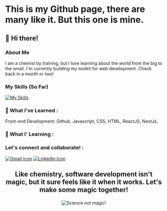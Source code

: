 # This is my Github page, there are many like it. But this one is mine.
## 👋 Hi there! 

### About Me
I am a chemist by training, but I love learning about the world from the big to the small. 
I'm currently building my toolkit for web development. Check back in a month or two! 

### My Skills (So Far)
[![My Skills](https://skillicons.dev/icons?i=js,html,css,react,mongodb,nextjs,materialui,git,github,py,vscode,discord,ai,ps,linkedin&perline=4)](https://skillicons.dev)
<!-- want to order by proficiency -->

### 🌱 What I've Learned :
Front-end Development: Github, Javascript, CSS, HTML, ReactJS, NextJs, 

### 🌱 What I' Learning :

### Let's connect and collaborate! :
[![Gmail Icon](https://skillicons.dev/icons?i=gmail)](mailto:jahzerahj@gmail.com)
[![Linkedin Icon](https://skillicons.dev/icons?i=linkedin)](https://www.linkedin.com/in/jahzyjahzerah/)
<!-- [[![Xing Icon](https://skillicons.dev/icons?i=apple)]](https://www.xing.com/profile/Jahaziel_Jahzerah/web_profiles) -->

## <p align="center"> Like chemistry, software development isn't magic, but it sure feels like it when it works. Let's make some magic together! </p>
<p align="center">
  <img src="https://img.freepik.com/premium-vector/chemistry-is-magic-it-is-just-science-chemistry-banner-with-lettering_499431-80.jpg" alt='Science not magic!'/>
</p>

<!--

### Ordered List
1. Word

### Unordered List
  - First Item
  - Second Item
  - 

- 🔭 I’m currently working on ...
- 🌱 I’m currently learning ...
- 👯 I’m looking to collaborate on ...
- 🤔 I’m looking for help with ...
- 💬 Ask me about ...
- 📫 How to reach me: ...
- 😄 Pronouns: ...
- ⚡ Fun fact: ...
-->
